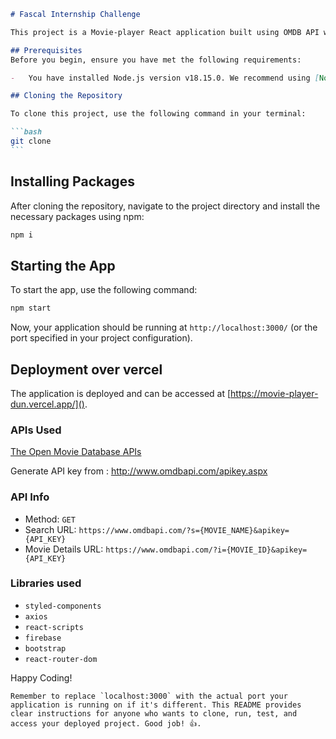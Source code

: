 ````markdown
# Fascal Internship Challenge

This project is a Movie-player React application built using OMDB API with firebase authentications.

## Prerequisites
Before you begin, ensure you have met the following requirements:

-   You have installed Node.js version v18.15.0. We recommend using [Node Version Manager (nvm)](https://github.com/nvm-sh/nvm) to easily switch between Node.js versions.

## Cloning the Repository

To clone this project, use the following command in your terminal:

```bash
git clone 
```
````

## Installing Packages

After cloning the repository, navigate to the project directory and install the necessary packages using npm:

```bash
npm i
```

## Starting the App

To start the app, use the following command:

```bash
npm start
```

Now, your application should be running at `http://localhost:3000/` (or the port specified in your project configuration).

## Deployment over vercel

The application is deployed and can be accessed at [https://movie-player-dun.vercel.app/]().

### APIs Used
[The Open Movie Database APIs](http://www.omdbapi.com/)

Generate API key from : http://www.omdbapi.com/apikey.aspx

### API Info
* Method: `GET`
* Search URL: `https://www.omdbapi.com/?s={MOVIE_NAME}&apikey={API_KEY}`
* Movie Details URL: `https://www.omdbapi.com/?i={MOVIE_ID}&apikey={API_KEY}`

### Libraries used
* `styled-components`
* `axios`
* `react-scripts`
* `firebase`
* `bootstrap`
* `react-router-dom`

Happy Coding!
```
Remember to replace `localhost:3000` with the actual port your application is running on if it's different. This README provides clear instructions for anyone who wants to clone, run, test, and access your deployed project. Good job! 👍.
```
